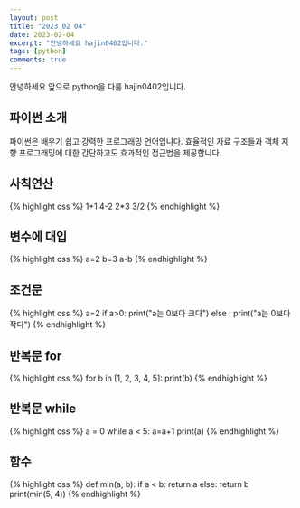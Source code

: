 ```yaml
---
layout: post
title: "2023 02 04"
date: 2023-02-04
excerpt: "안녕하세요 hajin0402입니다."
tags: [python]
comments: true
---
```


안녕하세요 앞으로 python을 다룰 hajin0402입니다.

## 파이썬 소개

파이썬은 배우기 쉽고 강력한 프로그래밍 언어입니다. 
효율적인 자료 구조들과 객체 지향 프로그래밍에 대한 간단하고도 효과적인 접근법을 제공합니다.

## 사칙연산
{% highlight css %}
1+1
4-2
2*3
3/2
{% endhighlight %}

## 변수에 대입
{% highlight css %}
a=2
b=3
a-b
{% endhighlight %}

## 조건문

{% highlight css %}
a=2
if a>0:
print("a는 0보다 크다")
else :
print("a는 0보다 작다")
{% endhighlight %}

## 반복문 for

{% highlight css %}
for b in [1, 2, 3, 4, 5]:
print(b)
{% endhighlight %}

## 반복문 while

{% highlight css %}
a = 0
while a < 5:
a=a+1
print(a)
{% endhighlight %}

## 함수 

{% highlight css %}
def min(a, b):
if a < b:
    return a
else:
    return b
print(min(5, 4))
{% endhighlight %}
